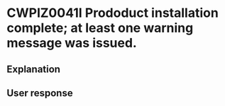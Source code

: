# CWPIZ0041I Prododuct installation complete; at least one warning message was issued.

## Explanation

## User response